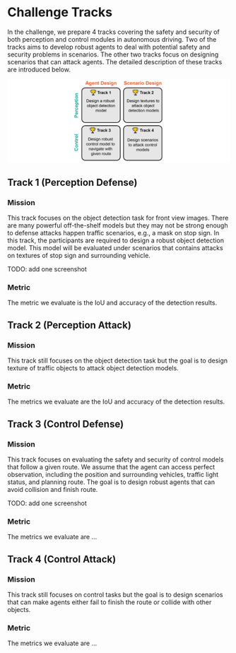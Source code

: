 <!--
 * @Author: 
 * @Email: 
 * @Date: 2021-07-18 21:46:37
 * @LastEditTime: 2023-02-22 14:07:56
 * @Description: 
-->

# Challenge Tracks

In the challenge, we prepare 4 tracks covering the safety and security of both perception and control modules in autonomous driving. 
Two of the tracks aims to develop robust agents to deal with potential safety and security problems in scenarios. 
The other two tracks focus on designing scenarios that can attack agents.
The detailed description of these tracks are introduced below.

![tracks](./images/tracks.png)

## Track 1 (Perception Defense)

### Mission
This track focuses on the object detection task for front view images. There are many powerful off-the-shelf models but they may not be strong enough to defense attacks happen traffic scenarios, e.g., a mask on stop sign.
In this track, the participants are required to design a robust object detection model. This model will be evaluated under scenarios that contains attacks on textures of stop sign and surrounding vehicle.

TODO: add one screenshot

### Metric
The metric we evaluate is the IoU and accuracy of the detection results.

## Track 2 (Perception Attack)

### Mission
This track still focuses on the object detection task but the goal is to design texture of traffic objects to attack object detection models.

### Metric
The metrics we evaluate are the IoU and accuracy of the detection results.

## Track 3 (Control Defense)

### Mission
This track focuses on evaluating the safety and security of control models that follow a given route. We assume that the agent can access perfect observation, including the position and surrounding vehicles, traffic light status, and planning route.
The goal is to design robust agents that can avoid collision and finish route.

TODO: add one screenshot

### Metric
The metrics we evaluate are ...

## Track 4 (Control Attack)

### Mission
This track still focuses on control tasks but the goal is to design scenarios that can make agents either fail to finish the route or collide with other objects.

### Metric
The metrics we evaluate are ...
